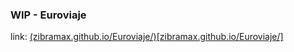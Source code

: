 ### WIP - Euroviaje

link: [(zibramax.github.io/Euroviaje/)[zibramax.github.io/Euroviaje/]](https://zibramax.github.io/Euroviaje/)
